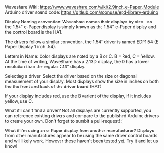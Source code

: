Waveshare Wiki: https://www.waveshare.com/wiki/2.9inch_e-Paper_Module
Arduino driver sound code: https://github.com/soonuse/epd-library-arduino

Display Naming convention:
Waveshare names their displays by size - so the 1.54" e-Paper display is simply known as the 1.54" e-Paper display and the control board is the HAT.

The drivers follow a similar convention, the 1.54" driver is named EDP1i54 (E Paper Display 1 inch .54).

Letters in Name:
Color displays are noted by a B or C. B = Red, C = Yellow.
At the time of writing, WaveShare has a 2.13D display, the D has a lower resolution than the regular 2.13" display.

Selecting a driver:
Select the driver based on the size or diagonal measurement of your display. Most displays show the size in inches on both the the front and back of the driver board (HAT).

If your display includes red, use the B varient of the display, if it includes yellow, use C.

What if I can't find a driver?
Not all displays are currently supported, you can reference existing drivers and compare to the published Arduino drivers to create your own. Don't forget to sumbit a pull-request! :)

What if I'm using an e-Paper display from another manufacturer?
Displays from other manufactures appear to be using the same driver control boards and will likely work. However these haven't been tested yet. Try it and let us know!

